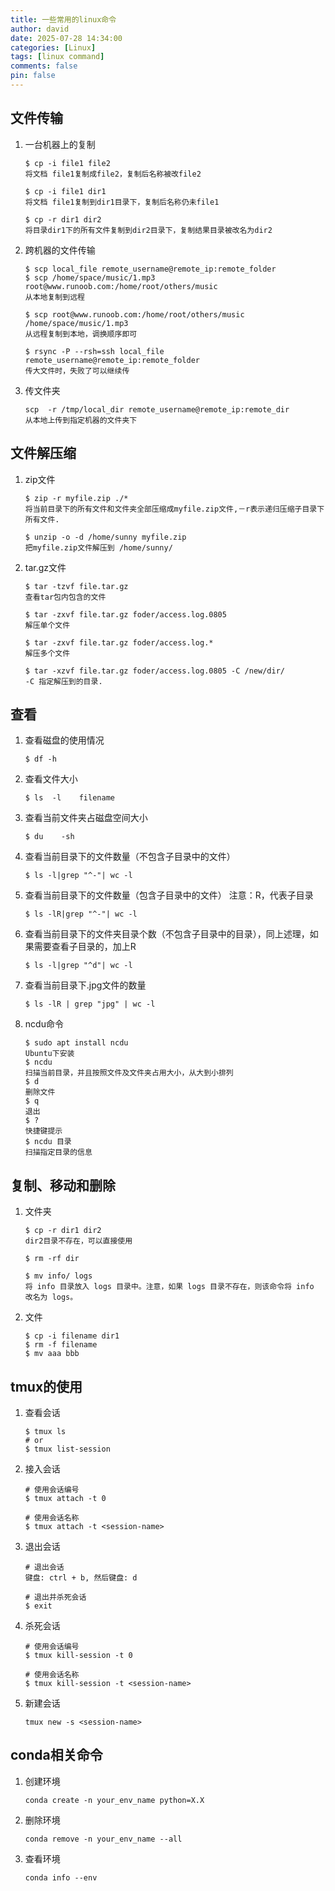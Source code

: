 ```yaml
---
title: 一些常用的linux命令
author: david
date: 2025-07-28 14:34:00
categories: [Linux]
tags: [linux command]
comments: false
pin: false
---
```


## 文件传输
1. 一台机器上的复制  
    ````
    $ cp -i file1 file2
    将文档 file1复制成file2，复制后名称被改file2

    $ cp -i file1 dir1
    将文档 file1复制到dir1目录下，复制后名称仍未file1

    $ cp -r dir1 dir2
    将目录dir1下的所有文件复制到dir2目录下，复制结果目录被改名为dir2
2. 跨机器的文件传输
    ````
    $ scp local_file remote_username@remote_ip:remote_folder 
    $ scp /home/space/music/1.mp3 root@www.runoob.com:/home/root/others/music 
    从本地复制到远程

    $ scp root@www.runoob.com:/home/root/others/music /home/space/music/1.mp3 
    从远程复制到本地，调换顺序即可

    $ rsync -P --rsh=ssh local_file remote_username@remote_ip:remote_folder 
    传大文件时，失败了可以继续传
3. 传文件夹
    ````
    scp  -r /tmp/local_dir remote_username@remote_ip:remote_dir
    从本地上传到指定机器的文件夹下
## 文件解压缩
1. zip文件
    ````
    $ zip -r myfile.zip ./*
    将当前目录下的所有文件和文件夹全部压缩成myfile.zip文件,－r表示递归压缩子目录下所有文件.

    $ unzip -o -d /home/sunny myfile.zip
    把myfile.zip文件解压到 /home/sunny/
2. tar.gz文件
    ````
    $ tar -tzvf file.tar.gz
    查看tar包内包含的文件

    $ tar -zxvf file.tar.gz foder/access.log.0805
    解压单个文件

    $ tar -zxvf file.tar.gz foder/access.log.*
    解压多个文件

    $ tar -xzvf file.tar.gz foder/access.log.0805 -C /new/dir/    
    -C 指定解压到的目录.
## 查看
1. 查看磁盘的使用情况
    ````
    $ df -h
2. 查看文件大小
    ````
    $ ls  -l    filename
3. 查看当前文件夹占磁盘空间大小
    ````
    $ du    -sh
4. 查看当前目录下的文件数量（不包含子目录中的文件）
    ````
    $ ls -l|grep "^-"| wc -l
5. 查看当前目录下的文件数量（包含子目录中的文件） 注意：R，代表子目录
    ````
    $ ls -lR|grep "^-"| wc -l
6. 查看当前目录下的文件夹目录个数（不包含子目录中的目录），同上述理，如果需要查看子目录的，加上R
    ````
    $ ls -l|grep "^d"| wc -l
7. 查看当前目录下.jpg文件的数量
    ````
    $ ls -lR | grep "jpg" | wc -l
8. ncdu命令
    ````
    $ sudo apt install ncdu
    Ubuntu下安装
    $ ncdu
    扫描当前目录，并且按照文件及文件夹占用大小，从大到小排列
    $ d
    删除文件
    $ q
    退出
    $ ?
    快捷键提示
    $ ncdu 目录
    扫描指定目录的信息
## 复制、移动和删除
1. 文件夹
    ````
    $ cp -r dir1 dir2
    dir2目录不存在，可以直接使用

    $ rm -rf dir

    $ mv info/ logs  
    将 info 目录放入 logs 目录中。注意，如果 logs 目录不存在，则该命令将 info 改名为 logs。
2. 文件
    ````
    $ cp -i filename dir1
    $ rm -f filename
    $ mv aaa bbb
## tmux的使用
1. 查看会话
    ````
    $ tmux ls
    # or
    $ tmux list-session
    ````
2. 接入会话
    ````
    # 使用会话编号
    $ tmux attach -t 0

    # 使用会话名称
    $ tmux attach -t <session-name>
    ````
3. 退出会话
    ````
    # 退出会话
    键盘: ctrl + b, 然后键盘: d

    # 退出并杀死会话
    $ exit
    ````
4. 杀死会话
    ````
    # 使用会话编号
    $ tmux kill-session -t 0

    # 使用会话名称
    $ tmux kill-session -t <session-name>
    ````
5. 新建会话
    ````
    tmux new -s <session-name>
    ````
## conda相关命令
1. 创建环境
    ````
    conda create -n your_env_name python=X.X
2. 删除环境
    ````
    conda remove -n your_env_name --all
3. 查看环境
    ````
    conda info --env

